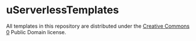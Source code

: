 # uServerlessTemplates

All templates in this repository are distributed under the [Creative Commons 0](https://creativecommons.org/share-your-work/public-domain/cc0/) Public Domain license.
